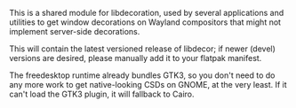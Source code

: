 This is a shared module for libdecoration, used by several applications and utilities to get window decorations on Wayland compositors that might not implement server-side decorations.

This will contain the latest versioned release of libdecor; if newer (devel) versions are desired, please manually add it to your flatpak manifest.

The freedesktop runtime already bundles GTK3, so you don't need to do any more work to get native-looking CSDs on GNOME, at the very least.
If it can't load the GTK3 plugin, it will fallback to Cairo.
